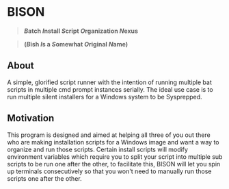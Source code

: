 # BISON
>__*B*atch *I*nstall *S*cript *O*rganization *N*exus__

>__(*B*ish *I*s a *S*omewhat *O*riginal *N*ame)__

## About
A simple, glorified script runner with the intention of running multiple bat scripts in multiple cmd prompt instances serially. The ideal use case is to run multiple silent installers for a Windows system to be Sysprepped. 

## Motivation
This program is designed and aimed at helping all three of you out there who are making installation scripts for a Windows image and want a way to organize and run those scripts. Certain install scripts will modify environment variables which require you to split your script into multiple sub scripts to be run one after the other, to facilitate this, BISON will let you spin up terminals consecutively so that you won't need to manually run those scripts one after the other.